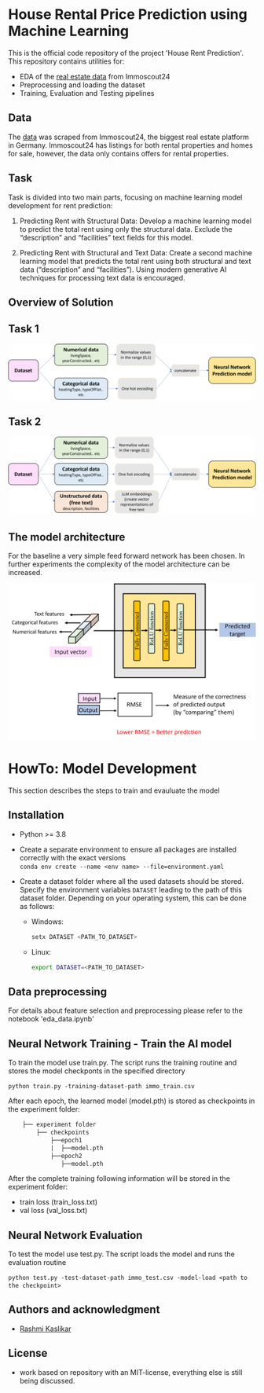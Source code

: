 # House Rental Price Prediction using Machine Learning

This is the official code repository of the project 'House Rent Prediction'. This repository contains utilities for:
- EDA of the [real estate data](https://www.kaggle.com/datasets/corrieaar/apartment-rental-offers-in-germany) from Immoscout24
- Preprocessing and loading the dataset
- Training, Evaluation and Testing pipelines

## Data
The [data](https://www.kaggle.com/datasets/corrieaar/apartment-rental-offers-in-germany) was scraped from Immoscout24, the biggest real estate platform in Germany. Immoscout24 has listings for both rental properties and homes for sale, however, the data only contains offers for rental properties.
## Task
Task is divided into two main parts, focusing on machine learning model development for rent prediction:

1.	Predicting Rent with Structural Data: Develop a machine learning model to predict the total rent using only the structural data. Exclude the “description” and “facilities” text fields for this model.

2.	Predicting Rent with Structural and Text Data: Create a second machine learning model that predicts the total rent using both structural and text data (“description” and “facilities”). Using modern generative AI techniques for processing text data is encouraged.
## Overview of Solution
## Task 1
![image info](images/task1.png)

## Task 2
![image info](images/task2.png)

## The model architecture
For the baseline a very simple feed forward network has been chosen. In further experiments the complexity of the model architecture can be increased.

![image info](images/model.png)

# HowTo: Model Development
This section describes the steps to train and evauluate the model

## Installation

- Python >= 3.8  
- Create a separate environment to ensure all packages are installed correctly with the exact versions  
`conda env create --name <env name> --file=environment.yaml`

- Create a dataset folder where all the used datasets should be stored. Specify the environment variables `DATASET` leading to the path of this dataset folder. Depending on your operating system, this can be done as follows:
    * Windows: 
        ```bash 
        setx DATASET <PATH_TO_DATASET>
        ```
    * Linux:
        ```bash
        export DATASET=<PATH_TO_DATASET>
       ```
## Data preprocessing

For details about feature selection and preprocessing please refer to the notebook 'eda_data.ipynb'
    
## Neural Network Training - Train the AI model
To train the model use train.py. The script runs the training routine and stores the model checkponts in the specified directory

```
python train.py -training-dataset-path immo_train.csv

```

After each epoch, the learned model (model.pth) is stored as checkpoints in the experiment folder:
```
    ├── experiment folder
        ├── checkpoints
            ├──epoch1
            |  ├──model.pth
            ├──epoch2
               ├──model.pth

```

After the complete training following information will be stored in the experiment folder:
- train loss (train_loss.txt)
- val loss (val_loss.txt)  

## Neural Network Evaluation

To test the model use test.py. The script loads the model and runs the evaluation routine

```
python test.py -test-dataset-path immo_test.csv -model-load <path to the checkpoint>

```

## Authors and acknowledgment
- [Rashmi Kaslikar](https://www.linkedin.com/in/rashmi-kaslikar-0072117b/)

## License
- work based on repository with an MIT-license, everything else is still being discussed.

